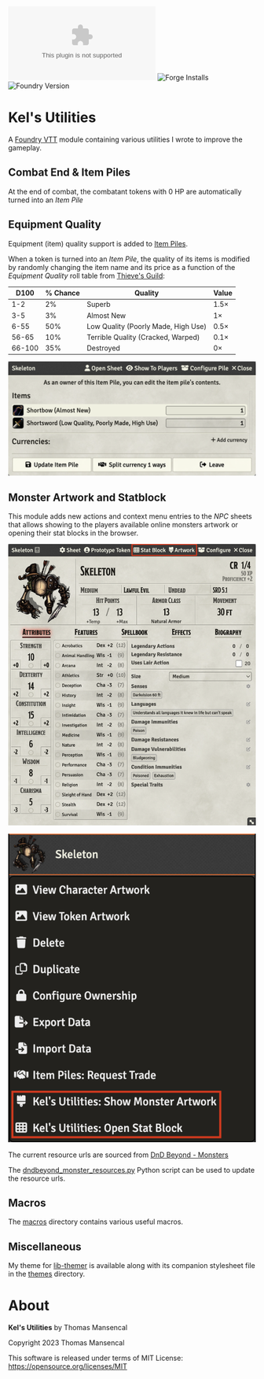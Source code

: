 ![Latest Release Download Count](https://img.shields.io/github/downloads/KelSolaar/fvvt-kels-utilities/latest/module.zip) ![Forge Installs](https://img.shields.io/badge/dynamic/json?label=Forge%20Installs&query=package.installs&suffix=%25&url=https%3A%2F%2Fforge-vtt.com%2Fapi%2Fbazaar%2Fpackage%2Fkels-utilities&colorB=4aa94a) ![Foundry Version](https://img.shields.io/badge/dynamic/json.svg?url=https%3A%2F%2Fgithub.com%2FKelSolaar%2Ffvvt-kels-utilities%2Freleases%2Flatest%2Fdownload%2Fmodule.json&label=Foundry%20Version&query=$.compatibility.minimum&colorB=orange)

# Kel's Utilities

A [Foundry VTT](https://foundryvtt.com) module containing various utilities I wrote to improve the gameplay.

## Combat End & Item Piles

At the end of combat, the combatant tokens with 0 HP are automatically turned into an *Item Pile*

## Equipment Quality

Equipment (item) quality support is added to [Item Piles](https://github.com/fantasycalendar/FoundryVTT-ItemPiles).

When a token is turned into an *Item Pile*, the quality of its items is modified by randomly changing the item name and its price as a function of the *Equipment Quality* roll table from [Thieve's Guild](https://www.thievesguild.cc/harvest/creature.php?id=1#tab4):

| D100    | % Chance | Quality                              | Value |
|---------|----------|--------------------------------------|-------|
| 1-2     | 2%       | Superb                               | 1.5×  |
| 3-5     | 3%       | Almost New                           | 1×    |
| 6-55    | 50%      | Low Quality (Poorly Made, High Use)  | 0.5×  |
| 56-65   | 10%      | Terrible Quality (Cracked, Warped)   | 0.1×  |
| 66-100  | 35%      | Destroyed                            | 0×    |

![Equipment Quality - Item Piles](images/equipment-quality-item-piles.png)

## Monster Artwork and Statblock

This module adds new actions and context menu entries to the *NPC* sheets that allows showing to the players available online monsters artwork or opening their stat blocks in the browser.

![NPC Sheet Actions](images/npc-sheet-actions.png)

![NPC Context Menu Entries](images/npc-context-menu-entries.png)

The current resource urls are sourced from [DnD Beyond - Monsters](https://www.dndbeyond.com/monsters)

The [dndbeyond_monster_resources.py](utilities/dndbeyond_monster_resources.py) Python script can be used to update the resource urls.

## Macros

The [macros](macros/) directory contains various useful macros.
## Miscellaneous

My theme for [lib-themer](https://github.com/mouse0270/lib-themer) is available along with its companion stylesheet file in the [themes](themes/) directory.

# About

**Kel's Utilities** by Thomas Mansencal

Copyright 2023 Thomas Mansencal

This software is released under terms of MIT License: https://opensource.org/licenses/MIT
